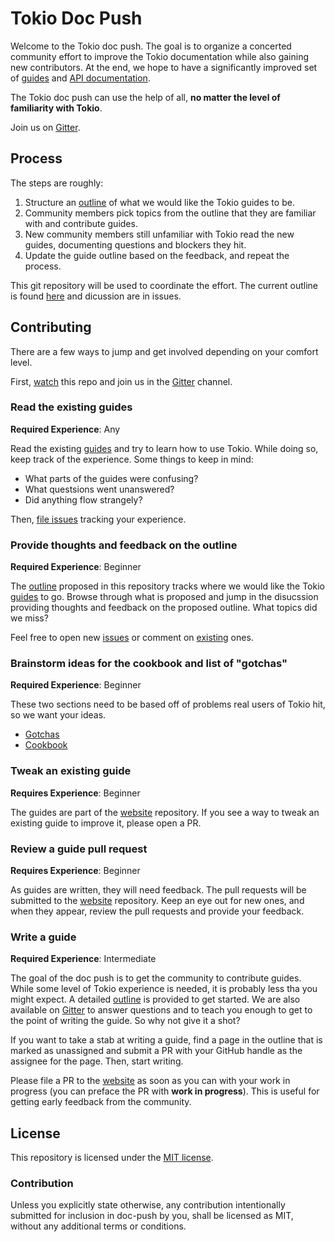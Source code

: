 # Tokio Doc Push

Welcome to the Tokio doc push. The goal is to organize a concerted community
effort to improve the Tokio documentation while also gaining new contributors.
At the end, we hope to have a significantly improved set of [guides] and [API
documentation][api].

The Tokio doc push can use the help of all, **no matter the level of
familiarity with Tokio**.

[guides]: https://tokio.rs/docs
[api]: http://docs.rs/tokio

Join us on [Gitter].

## Process

The steps are roughly:

1) Structure an [outline] of what we would like the Tokio guides to be.
2) Community members pick topics from the outline that they are familiar
   with and contribute guides.
3) New community members still unfamiliar with Tokio read the new
   guides, documenting questions and blockers they hit.
4) Update the guide outline based on the feedback, and repeat the
   process.

This git repository will be used to coordinate the effort. The current
outline is found [here][outline] and dicussion are in issues.

## Contributing

There are a few ways to jump and get involved depending on your comfort
level.

First, [watch] this repo and join us in the [Gitter] channel.

[watch]: https://help.github.com/articles/watching-and-unwatching-repositories/#watching-a-single-repository

### Read the existing guides

**Required Experience**: Any

Read the existing [guides] and try to learn how to use Tokio. While
doing so, keep track of the experience. Some things to keep in mind:

* What parts of the guides were confusing?
* What questsions went unanswered?
* Did anything flow strangely?

Then, [file issues][confusion] tracking your experience.

### Provide thoughts and feedback on the outline

**Required Experience**: Beginner

The [outline] proposed in this repository tracks where we would like the
Tokio [guides] to go. Browse through what is proposed and jump in the
disucssion providing thoughts and feedback on the proposed outline. What
topics did we miss?

Feel free to open new [issues][new-issue] or comment on [existing] ones.

### Brainstorm ideas for the cookbook and list of "gotchas"

**Required Experience**: Beginner

These two sections need to be based off of problems real users of Tokio
hit, so we want your ideas.

* [Gotchas](https://github.com/tokio-rs/doc-push/issues/14)
* [Cookbook](https://github.com/tokio-rs/doc-push/issues/23)

### Tweak an existing guide

**Requires Experience**: Beginner

The guides are part of the [website] repository. If you see a way to
tweak an existing guide to improve it, please open a PR.

### Review a guide pull request

**Requires Experience**: Beginner

As guides are written, they will need feedback. The pull requests will be
submitted to the [website] repository. Keep an eye out for new ones, and when
they appear, review the pull requests and provide your feedback.

### Write a guide

**Required Experience**: Intermediate

The goal of the doc push is to get the community to contribute guides.
While some level of Tokio experience is needed, it is probably less tha
you might expect. A detailed [outline] is provided to get started. We are also
available on [Gitter] to answer questions
and to teach you enough to get to the point of writing the guide. So why not
give it a shot?

If you want to take a stab at writing a guide, find a page in the
outline that is marked as unassigned and submit a PR with your GitHub
handle as the assignee for the page. Then, start writing.

Please file a PR to the [website] as soon as you can with your work in
progress (you can preface the PR with **work in progress**). This is
useful for getting early feedback from the community.

[Gitter]: https://gitter.im/tokio-rs/doc-blitz
[outline]: outline/README.md
[guides]: https://tokio.rs/docs
[new-issue]: https://github.com/tokio-rs/doc-push/issues/new
[confusion]: https://github.com/tokio-rs/doc-push/issues/new?labels=confusion
[existing]: https://github.com/tokio-rs/doc-push/issues
[website]: http://github.com/tokio-rs/website

## License

This repository is licensed under the [MIT license](LICENSE).

### Contribution

Unless you explicitly state otherwise, any contribution intentionally
submitted for inclusion in doc-push by you, shall be licensed as MIT,
without any additional terms or conditions.
